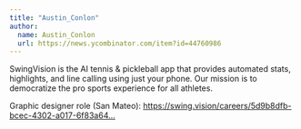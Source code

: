 ```yaml
---
title: "Austin_Conlon"
author:
  name: Austin_Conlon
  url: https://news.ycombinator.com/item?id=44760986
---
```

SwingVision is the AI tennis &amp; pickleball app that provides automated stats, highlights, and line calling using just your phone. Our mission is to democratize the pro sports experience for all athletes.

Graphic designer role (San Mateo): <a href="https:&#x2F;&#x2F;swing.vision&#x2F;careers&#x2F;5d9b8dfb-bcec-4302-a017-6f83a64b8f0b" rel="nofollow">https:&#x2F;&#x2F;swing.vision&#x2F;careers&#x2F;5d9b8dfb-bcec-4302-a017-6f83a64...</a>
<JobApplication />

